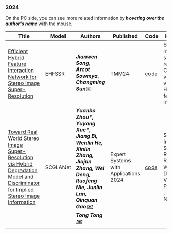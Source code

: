 
### 2024

On the PC side, you can see more related information by ***hovering over the author's name*** with the mouse.

| Title                  | Model  | Authors            | Published                                                    | Code                                                         | Keywords                                                     | 
| ---------------------- | -----------|--------- | ------------------------------------------------------------ | ------------------------------------------------------------ | ------------------------------------------------------------ | 
| [Efficient Hybrid Feature Interaction Network for Stereo Image Super-Resolution](https://ieeexplore.ieee.org/stamp/stamp.jsp?arnumber=10539326) | EHFSSR |   <span title="Jianwen Song is with School of Computer Science and Engineering, University of New South Wales, Sydney, NSW 2052, Australia and also with CSIRO Data61, Epping, NSW 1710, Australia.">***Jianwen Song***</span>, <span title=" Arcot Sowmya is with School of Computer Science and Engineering, University of New South Wales, Sydney, NSW 2052, Australia.">***Arcot Sowmya***</span>, <span title="Changming Sun is with CSIRO Data61, Epping, NSW 1710, Australia and also with School of Computer Science and Engineering, University of New South Wales, Sydney, NSW 2052, Australia. Changming Sun is the corresponding author (e-mail: changming.sun@csiro.au).">***Changming Sun***✉️</span> | TMM24 | [code](https://github.com/jianwensong/EHFSSR) | Stereo image super-resolution, Cross-view, Intra-view, Hybrid feature interaction |
| [Toward Real World Stereo Image Super-Resolution via Hybrid Degradation Model and Discriminator for Implied Stereo Image Information](https://arxiv.org/pdf/2312.07934v1)        | SCGLANet            |  <span title="Yuanbo Zhou, Graduate Student Member, IEEE. He is with the College of Physics and Information Engineering, Fuzhou University, Fuzhou, 350108, China. (e-mail: webbozhou@gmail.com); Yuyang Xue, Graduate Student Member, IEEE. He is of Engineering, University of Edinburgh (e-mail: s2287251@ed.ac.uk); Jiang Bi, is with the Beijing Radio and TV Station, Beijing, 100022, China. (e-mail: bijinag1968@126.com); Wenlin He, is with the Beijing Radio and TV Station, Beijing, 100022, China. (e-mail: hewenlin@sina.com); Xinlin Zhang, is with the College of Physics and Information Engineering, Fuzhou University, Fuzhou, 350108, China. (e-mail: xinlin1219@gmail.com); Jiajun Zhang, is with the College of Physics and Information Engineering, Fuzhou University, Fuzhou, 350108, China. (e-mail: 211127180@fzu.edu.cn); Wei Deng, is with the Imperial Vision Technology, Fuzhou, 350108, China. (e-mail: weideng.chn@gmail.com); Ruofeng Nie, is with the Imperial Vision Technology, Fuzhou, 350108, China. (e-mail: nieruofeng@imperial-vision.com); JunLin Lan, is with the College of Physics and Information Engineering, Fuzhou University, Fuzhou, 350108, China. (e-mail: 276215231@qq.com); Qinquan Gao, is with the College of Physics and Information Engineering, Fuzhou University, Fuzhou, 350108, China. (e-mail: gqinquan@fzu.edu.cn); Tong Tong, is with the College of Physics and Information Engineering, Fuzhou University, Fuzhou, 350108, China. (email: ttraveltong@gmail.com)">***Yuanbo Zhou\*, Yuyang Xue\*, Jiang Bi, Wenlin He, Xinlin Zhang, Jiajun Zhang, Wei Deng, Ruofeng Nie, Junlin Lan, Qinquan Gao✉️, Tong Tong✉️***</span>  | Expert Systems with Applications 2024            | [code](https://github.com/fzuzyb/SCGLANet)              | Stereo Image Super-Resolution, Real-World, Disparity, Visual Perception  , NTIRE2023    | 

